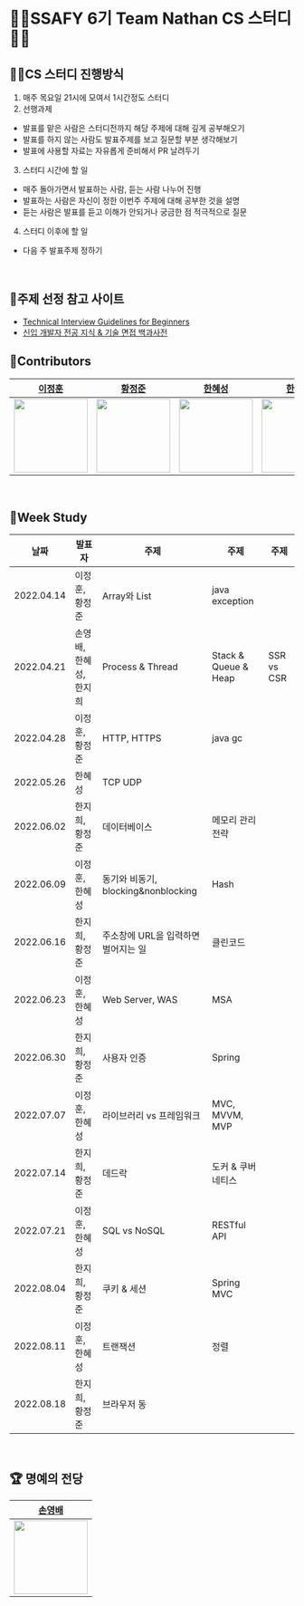 # 👨‍💻SSAFY 6기 Team Nathan CS 스터디👩‍💻

## 👨‍🏫CS 스터디 진행방식

1. 매주 목요일 21시에 모여서 1시간정도 스터디
2. 선행과제
 - 발표를 맡은 사람은 스터디전까지 해당 주제에 대해 깊게 공부해오기
 - 발표를 하지 않는 사람도 발표주제를 보고 질문할 부분 생각해보기
 - 발표에 사용할 자료는 자유롭게 준비해서 PR 날려두기
3. 스터디 시간에 할 일
 - 매주 돌아가면서 발표하는 사람, 듣는 사람 나누어 진행
 - 발표하는 사람은 자신이 정한 이번주 주제에 대해 공부한 것을 설명
 - 듣는 사람은 발표를 듣고 이해가 안되거나 궁금한 점 적극적으로 질문
4. 스터디 이후에 할 일
 - 다음 주 발표주제 정하기

<br>

## 📑주제 선정 참고 사이트
- [Technical Interview Guidelines for Beginners](https://github.com/JaeYeopHan/Interview_Question_for_Beginner)
- [신입 개발자 전공 지식 & 기술 면접 백과사전](https://github.com/gyoogle/tech-interview-for-developer)

## 🌈Contributors


| **[이정훈](https://github.com/person003333)** | **[황정준](https://github.com/DeerGum)** | **[한혜성](https://github.com/Hyesung-Han)** | **[한지희](https://github.com/g2hhh2ee)** |
| :-----------------: | :-----------------: | :-----------------: | :-----------------: |
| <img src="https://user-images.githubusercontent.com/47655983/156922305-3726e3c9-24ad-4e02-8d31-a9e4f1e0145e.png" width=130px, height=130px> | <img src="https://user-images.githubusercontent.com/47655983/156922316-3daa08a9-072e-482e-9825-7a636972af60.png" width=130px, height=130px> | <img src="https://user-images.githubusercontent.com/47655983/156922329-395e577c-9d2a-49cd-9719-c77184c931e5.png" width=130px, height=130px> | <img src="https://user-images.githubusercontent.com/47655983/156922344-81074208-8874-4d90-b462-392b15472bcd.png" width=130px, height=130px> |

<br>

## 🎯Week Study

| 날짜 | 발표자 | 주제 | 주제 | 주제 |
| :----: | --------------- | ------------- | -------------- | -------------- |
| 2022.04.14 | 이정훈, 황정준 | Array와 List | java exception | |
| 2022.04.21 | 손영배, 한혜성, 한지희 | Process & Thread | Stack & Queue & Heap | SSR vs CSR |
| 2022.04.28 | 이정훈, 황정준 | HTTP, HTTPS | java gc | |
| 2022.05.26 | 한혜성 | TCP UDP | | |
| 2022.06.02 | 한지희, 황정준 | 데이터베이스 | 메모리 관리 전략 | |
| 2022.06.09 | 이정훈, 한혜성 | 동기와 비동기, blocking&nonblocking | Hash | |
| 2022.06.16 | 한지희, 황정준 | 주소창에 URL을 입력하면 벌어지는 일|클린코드 | |
| 2022.06.23 | 이정훈, 한혜성 | Web Server, WAS | MSA | |
| 2022.06.30 | 한지희, 황정준 | 사용자 인증 | Spring | |
| 2022.07.07 | 이정훈, 한혜성 | 라이브러리 vs 프레임워크 | MVC, MVVM, MVP | |
| 2022.07.14 | 한지희, 황정준 | 데드락 | 도커 & 쿠버네티스 | |
| 2022.07.21 | 이정훈, 한혜성 | SQL vs NoSQL | RESTful API | |
| 2022.08.04 | 한지희, 황정준 | 쿠키 & 세션 | Spring MVC | |
| 2022.08.11 | 이정훈, 한혜성 | 트랜잭션 | 정렬 | |
| 2022.08.18 | 한지희, 황정준 |브라우저 동 | | |

<br>

## 🏆 명예의 전당 

| **[손영배](https://github.com/dudqo225)** |
| :-----------------: |
| <img src="https://user-images.githubusercontent.com/47655983/156922166-884ce18e-22ae-413d-97c9-93d5aa072d02.png" width=130px, height=130px> |

